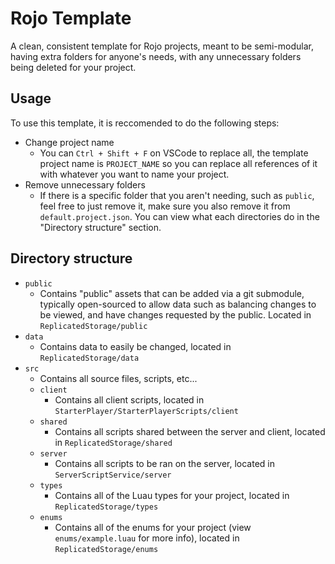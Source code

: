 # Rojo Template
A clean, consistent template for Rojo projects, meant to be semi-modular, having extra folders for anyone's needs, with any unnecessary folders being deleted for your project.

## Usage
To use this template, it is reccomended to do the following steps:
- Change project name
  - You can `Ctrl + Shift + F` on VSCode to replace all, the template project name is `PROJECT_NAME` so you can replace all references of it with whatever you want to name your project.
- Remove unnecessary folders
  - If there is a specific folder that you aren't needing, such as `public`, feel free to just remove it, make sure you also remove it from `default.project.json`. You can view what each directories do in the "Directory structure" section.

## Directory structure
- `public`
  - Contains "public" assets that can be added via a git submodule, typically open-sourced to allow data such as balancing changes to be viewed, and have changes requested by the public. Located in `ReplicatedStorage/public`
- `data`
  - Contains data to easily be changed, located in `ReplicatedStorage/data`
- `src`
  - Contains all source files, scripts, etc...
  - `client`
    - Contains all client scripts, located in `StarterPlayer/StarterPlayerScripts/client`
  - `shared`
    - Contains all scripts shared between the server and client, located in `ReplicatedStorage/shared`
  - `server`
    - Contains all scripts to be ran on the server, located in `ServerScriptService/server`
  - `types`
    - Contains all of the Luau types for your project, located in `ReplicatedStorage/types`
  - `enums`
    - Contains all of the enums for your project (view `enums/example.luau` for more info), located in `ReplicatedStorage/enums`